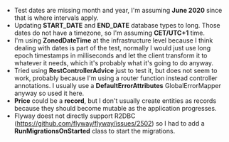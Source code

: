 - Test dates are missing month and year, I'm assuming **June 2020** since that is where intervals apply.
- Updating **START_DATE** and **END_DATE** database types to long. Those dates do not have a timezone, so I'm assuming **CET/UTC+1** time.
- I'm using **ZonedDateTime** at the infrastructure level because I think dealing with dates is part of the test, normally I would just use long epoch timestamps in milliseconds and let the client transform it to whatever it needs, which it's probably what it's going to do anyway.
- Tried using **RestControllerAdvice** just to test it, but does not seem to work, probably because I'm using a router function instead controller annotations. I usually use a **DefaultErrorAttributes** GlobalErrorMapper anyway so used it here.
- **Price** could be a **record**, but I don't usually create entities as records because they should become mutable as the application progresses.
- Flyway doest not directly support R2DBC (https://github.com/flyway/flyway/issues/2502) so I had to add a **RunMigrationsOnStarted** class to start the migrations.